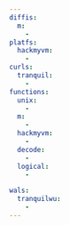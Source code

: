 ```yaml
---
diffis:
  m:
    -
platfs:
  hackmyvm:
    -
curls:
  tranquil:
    -
functions:
  unix:
    -
  m:
    -
  hackmyvm:
    -
  decode:
    -
  logical:
    -

wals:
  tranquilwu:
    -
---
```

